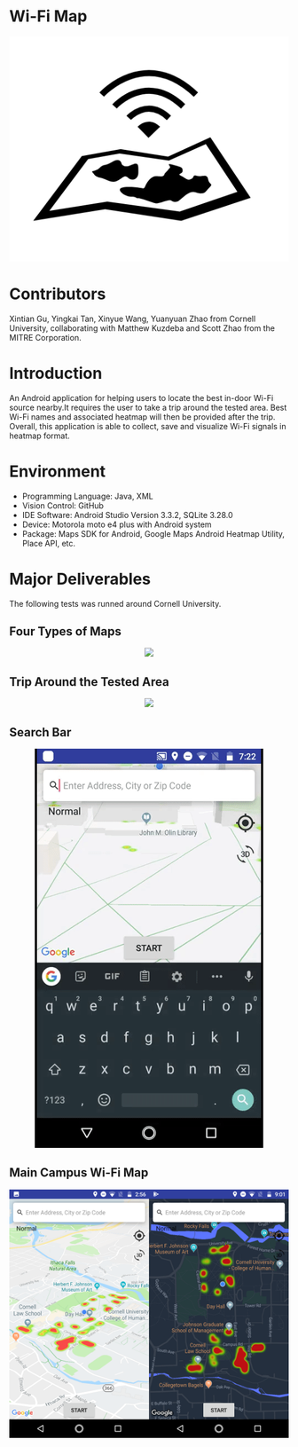 # Wi-Fi Map

<p align="center">
  <img src="/resource/image/ic_logo.png">
</p>


# Contributors

Xintian Gu, Yingkai Tan, Xinyue Wang, Yuanyuan Zhao from Cornell University, collaborating with Matthew Kuzdeba and Scott Zhao from the MITRE Corporation.

# Introduction

An Android application for helping users to locate the best in-door Wi-Fi source nearby.It requires the user to take a trip around the tested area. Best Wi-Fi names and associated heatmap will then be provided after the trip. Overall, this application is able to collect, save and visualize Wi-Fi signals in heatmap format.

# Environment

- Programming Language: Java, XML
- Vision Control: GitHub
- IDE Software: Android Studio Version 3.3.2, SQLite 3.28.0
- Device: Motorola moto e4 plus with Android system
- Package: Maps SDK for Android, Google Maps Android Heatmap Utility, Place API, etc.

# Major Deliverables

The following tests was runned around Cornell University.

## Four Types of Maps

<p align="center">
  <img src="/resource/gif/ui.gif">
</p>

## Trip Around the Tested Area

<p align="center">
  <img src="/resource/gif/walk.gif">
</p>

## Search Bar

<p align="center">
  <img src="/resource/gif/search_bar.gif">
</p>

## Main Campus Wi-Fi Map
<p align="center">
  <img src="/resource/image/overall_day.png" width="50%"><img src="/resource/image/overall_night.png" width="50%"> 
</p>
